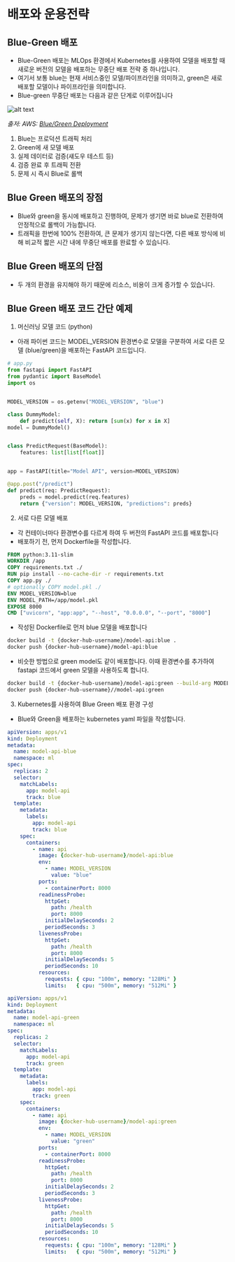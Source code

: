# 배포와 운용전략

## Blue-Green 배포
- Blue-Green 배포는 MLOps 환경에서 Kubernetes를 사용하여 모델을 배포할 때 새로운 버전의 모델을 배포하는 무중단 배포 전략 중 하나입니다.
- 여기서 보통 blue는 현재 서비스중인 모델/파이프라인을 의미하고, green은 새로 배포할 모델이나 파이프라인을 의미합니다.
- Blue-green 무중단 배포는 다음과 같은 단계로 이루어집니다

![alt text](https://docs.aws.amazon.com/images/sagemaker/latest/dg/images/deployment-guardrails-blue-green-all-at-once.png)

*출저: AWS: [Blue/Green Deployment](https://docs.aws.amazon.com/sagemaker/latest/dg/deployment-guardrails-blue-green-all-at-once.html)*

1.	Blue는 프로덕션 트래픽 처리
2.	Green에 새 모델 배포
3.	실제 데이터로 검증(섀도우 테스트 등)
4.	검증 완료 후 트래픽 전환
5.	문제 시 즉시 Blue로 롤백

## Blue Green 배포의 장점
- Blue와 green을 동시에 배포하고 진행하여, 문제가 생기면 바로 blue로 전환하여 안정적으로 롤백이 가능합니다.
- 트래픽을 한번에 100% 전환하여, 큰 문제가 생기지 않는다면, 다른 배포 방식에 비해 비교적 짧은 시간 내에 무중단 배포를 완료할 수 있습니다.

## Blue Green 배포의 단점
- 두 개의 환경을 유지해야 하기 때문에 리소스, 비용이 크게 증가할 수 있습니다.


## Blue Green 배포 코드 간단 예제

1. 머신러닝 모델 코드 (python)
- 아래 파이썬 코드는 MODEL_VERSION 환경변수로 모델을 구분하여 서로 다른 모델 (blue/green)을 배포하는 FastAPI 코드입니다.
  
```python
# app.py
from fastapi import FastAPI
from pydantic import BaseModel
import os


MODEL_VERSION = os.getenv("MODEL_VERSION", "blue")

class DummyModel:
    def predict(self, X): return [sum(x) for x in X]
model = DummyModel()


class PredictRequest(BaseModel):
    features: list[list[float]]


app = FastAPI(title="Model API", version=MODEL_VERSION)

@app.post("/predict")
def predict(req: PredictRequest):
    preds = model.predict(req.features)
    return {"version": MODEL_VERSION, "predictions": preds}
```

2. 서로 다른 모델 배포
- 각 컨테이너마다 환경변수를 다르게 하여 두 버전의 FastAPI 코드를 배포합니다
- 배포하기 전, 먼저 Dockerfile을 작성합니다.

```dockerfile
FROM python:3.11-slim
WORKDIR /app
COPY requirements.txt ./
RUN pip install --no-cache-dir -r requirements.txt
COPY app.py ./
# optionally COPY model.pkl ./
ENV MODEL_VERSION=blue
ENV MODEL_PATH=/app/model.pkl
EXPOSE 8000
CMD ["uvicorn", "app:app", "--host", "0.0.0.0", "--port", "8000"]
```
- 작성된 Dockerfile로 먼저 blue 모델을 배포합니다
```bash
docker build -t {docker-hub-username}/model-api:blue .
docker push {docker-hub-username}/model-api:blue
```

- 비슷한 방법으로 green model도 같이 배포합니다. 이때 환경변수를 추가하여 fastapi 코드에서 green 모델을 사용하도록 합니다.
```bash
docker build -t {docker-hub-username}/model-api:green --build-arg MODEL_VERSION=green .
docker push {docker-hub-username}//model-api:green
```

3. Kubernetes를 사용하여 Blue Green 배포 환경 구성

- Blue와 Green을 배포하는 kubernetes yaml 파일을 작성합니다.

```yaml
apiVersion: apps/v1
kind: Deployment
metadata:
  name: model-api-blue
  namespace: ml
spec:
  replicas: 2
  selector:
    matchLabels:
      app: model-api
      track: blue
  template:
    metadata:
      labels:
        app: model-api
        track: blue
    spec:
      containers:
        - name: api
          image: {docker-hub-username}/model-api:blue
          env:
            - name: MODEL_VERSION
              value: "blue"
          ports:
            - containerPort: 8000
          readinessProbe:
            httpGet:
              path: /health
              port: 8000
            initialDelaySeconds: 2
            periodSeconds: 3
          livenessProbe:
            httpGet:
              path: /health
              port: 8000
            initialDelaySeconds: 5
            periodSeconds: 10
          resources:
            requests: { cpu: "100m", memory: "128Mi" }
            limits:   { cpu: "500m", memory: "512Mi" }
```

```yaml
apiVersion: apps/v1
kind: Deployment
metadata:
  name: model-api-green
  namespace: ml
spec:
  replicas: 2
  selector:
    matchLabels:
      app: model-api
      track: green
  template:
    metadata:
      labels:
        app: model-api
        track: green
    spec:
      containers:
        - name: api
          image: {docker-hub-username}/model-api:green
          env:
            - name: MODEL_VERSION
              value: "green"
          ports:
            - containerPort: 8000
          readinessProbe:
            httpGet:
              path: /health
              port: 8000
            initialDelaySeconds: 2
            periodSeconds: 3
          livenessProbe:
            httpGet:
              path: /health
              port: 8000
            initialDelaySeconds: 5
            periodSeconds: 10
          resources:
            requests: { cpu: "100m", memory: "128Mi" }
            limits:   { cpu: "500m", memory: "512Mi" }
```